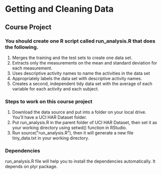 <h1>Getting and Cleaning Data </h1> 

<h2>Course Project </h2>

<h3>You should create one R script called run_analysis.R that does the following.</h3>

1.  Merges the training and the test sets to create one data set.
2.  Extracts only the measurements on the mean and standard deviation for each measurement.
3.  Uses descriptive activity names to name the activities in the data set
4.  Appropriately labels the data set with descriptive activity names.
5.  Creates a second, independent tidy data set with the average of each variable for each activity and each subject.

<h3>Steps to work on this course project</h3>

1.  Download the data source and put into a folder on your local drive. You'll have a UCI HAR Dataset folder.
2.  Put run_analysis.R in the parent folder of UCI HAR Dataset, then set it as your working directory using setwd() function in RStudio.
3.  Run source("run_analysis.R"), then it will generate a new file tiny_data.txt in your working directory.

<h3>Dependencies</h3>

run_analysis.R file will help you to install the dependencies automatically. It depends on plyr package.
